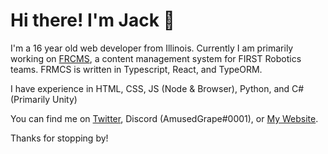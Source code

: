 # Hi there! I'm Jack 👋
I'm a 16 year old web developer from Illinois. Currently I am primarily working on [FRCMS](https://github.com/frcms), a content management system for FIRST Robotics teams. FRMCS is written in Typescript, React, and TypeORM.

I have experience in HTML, CSS, JS (Node & Browser), Python, and C# (Primarily Unity)

You can find me on [Twitter](https://twitter.com/jack__merrill), Discord (AmusedGrape#0001), or [My Website](https://jackmerrill.com).

Thanks for stopping by!
